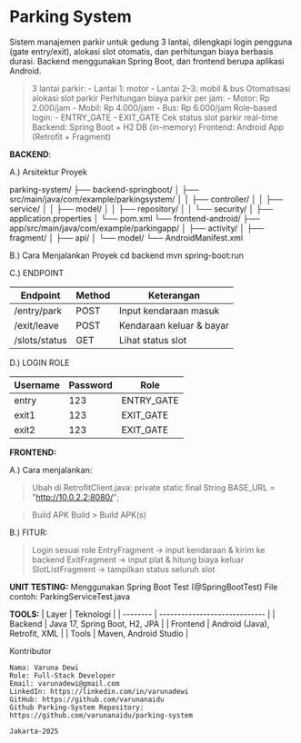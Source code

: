 # Parking System

Sistem manajemen parkir untuk gedung 3 lantai, dilengkapi login pengguna (gate entry/exit), alokasi slot otomatis, dan perhitungan biaya berbasis durasi. Backend menggunakan Spring Boot, dan frontend berupa aplikasi Android.

> 3 lantai parkir:
    - Lantai 1: motor
    - Lantai 2–3: mobil & bus
> Otomatisasi alokasi slot parkir
> Perhitungan biaya parkir per jam:
    - Motor: Rp 2.000/jam
    - Mobil: Rp 4.000/jam
    - Bus: Rp 6.000/jam
>  Role-based login:
    - ENTRY_GATE
    - EXIT_GATE
>  Cek status slot parkir real-time
>  Backend: Spring Boot + H2 DB (in-memory)
>  Frontend: Android App (Retrofit + Fragment)

**BACKEND**:

  A.) Arsitektur Proyek

parking-system/
├── backend-springboot/
│ ├── src/main/java/com/example/parkingsystem/
│ │ ├── controller/
│ │ ├── service/
│ │ ├── model/
│ │ ├── repository/
│ │ └── security/
│ ├── application.properties
│ └── pom.xml
└── frontend-android/
├── app/src/main/java/com/example/parkingapp/
│ ├── activity/
│ ├── fragment/
│ ├── api/
│ └── model/
└── AndroidManifest.xml


 B.) Cara Menjalankan Proyek
     cd backend
     mvn spring-boot:run


 C.) ENDPOINT
  
| Endpoint        | Method | Keterangan               |
| --------------- | ------ | ------------------------ |
| /entry/park     | POST   | Input kendaraan masuk    |
| /exit/leave     | POST   | Kendaraan keluar & bayar |
| /slots/status   | GET    | Lihat status slot        |



  D.) LOGIN ROLE
   
| Username | Password | Role        |
| -------- | -------- | ----------- |
| entry    | 123      | ENTRY\_GATE |
| exit1    | 123      | EXIT\_GATE  |
| exit2    | 123      | EXIT\_GATE  |




**FRONTEND:**

A.) Cara menjalankan:
> Ubah di RetrofitClient.java:
  private static final String BASE_URL = "http://10.0.2.2:8080/";

> Build APK
  Build > Build APK(s)

B.) FITUR:
> Login sesuai role
> EntryFragment → input kendaraan & kirim ke backend
> ExitFragment → input plat & hitung biaya keluar
> SlotListFragment → tampilkan status seluruh slot




**UNIT TESTING:**
   Menggunakan Spring Boot Test (@SpringBootTest)
   File contoh: ParkingServiceTest.java



**TOOLS:**
| Layer    | Teknologi                     |
| -------- | ----------------------------- |
| Backend  | Java 17, Spring Boot, H2, JPA |
| Frontend | Android (Java), Retrofit, XML |
| Tools    | Maven, Android Studio         |




Kontributor

    Nama: Varuna Dewi
    Role: Full-Stack Developer
    Email: varunadewi@gmail.com
    LinkedIn: https://linkedin.com/in/varunadewi
    GitHub: https://github.com/varunanaidu
    Github Parking-System Repository: https://github.com/varunanaidu/parking-system

    Jakarta-2025






